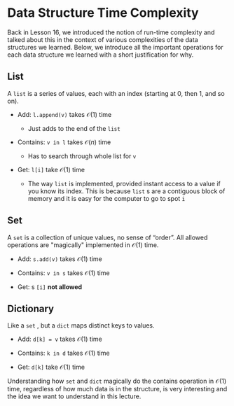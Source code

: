 # Data Structure Time Complexity

Back in Lesson 16, we introduced the notion of run-time complexity and talked about this in the context of various complexities of the data structures we learned. Below, we introduce all the important operations for each data structure we learned with a short justification for why.  

##  List  

A `list` is a series of values, each with an index (starting at 0, then 1, and so on).  

-  Add:     `l.append(v)`     takes $\mathcal{O}(1)$ time  

    -  Just adds to the end of the         `list`   


-  Contains:     `v in l`     takes $\mathcal{O}(n)$ time  

    -  Has to search through whole list for         `v`   


-  Get:     `l[i]`     take $\mathcal{O}(1)$ time  

    -  The way         `list`         is implemented, provided instant access to a value if you know its index. This is because         `list`         s are a contiguous block of memory and it is easy for the computer to go to spot         `i`   



##  Set  

A `set` is a collection of unique values, no sense of “order”. All allowed operations are "magically" implemented in $\mathcal{O}(1)$ time.  

-  Add:     `s.add(v)`     takes $\mathcal{O}(1)$ time  

-  Contains:     `v in s`     takes $\mathcal{O}(1)$ time  


-  Get: s     `[i]`      **not allowed**   


##  Dictionary  

Like a `set` , but a `dict` maps distinct keys to values.  

-  Add:     `d[k] = v`     takes $\mathcal{O}(1)$ time  


-  Contains:     `k in d`     takes $\mathcal{O}(1)$ time  


-  Get:     `d[k]`     take $\mathcal{O}(1)$ time  


Understanding how `set` and `dict` magically do the contains operation in $\mathcal{O}(1)$ time, regardless of how much data is in the structure, is very interesting and the idea we want to understand in this lecture.  

